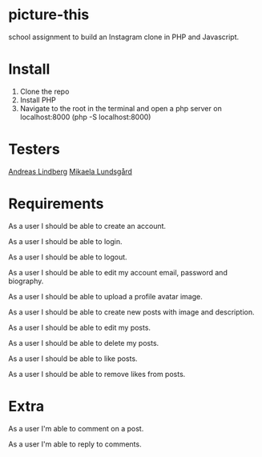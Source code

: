 # picture-this
school assignment to build an Instagram clone in PHP and Javascript.

# Install
1. Clone the repo
2. Install PHP
3. Navigate to the root in the terminal and open a php server on localhost:8000 (php -S localhost:8000)

# Testers
<a href="https://github.com/oaflindberg">Andreas Lindberg</a> 
<a href="https://github.com/mikaelaalu">Mikaela Lundsgård</a>

# Requirements

As a user I should be able to create an account.

As a user I should be able to login.

As a user I should be able to logout.

As a user I should be able to edit my account email, password and biography.

As a user I should be able to upload a profile avatar image.

As a user I should be able to create new posts with image and description.

As a user I should be able to edit my posts.

As a user I should be able to delete my posts.

As a user I should be able to like posts.

As a user I should be able to remove likes from posts.

# Extra

As a user I'm able to comment on a post.

As a user I'm able to reply to comments.

